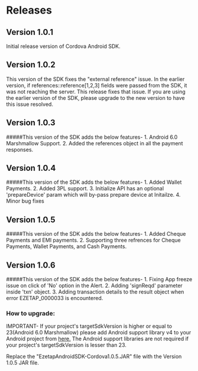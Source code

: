# Releases

## Version 1.0.1

Initial release version of Cordova Android SDK.

## Version 1.0.2

This version of the SDK fixes the "external reference" issue. In the earlier version, if references::reference[1,2,3] fields were passed from the SDK, it was not reaching the server. This release fixes that issue. If you are using the earlier version of the SDK, please upgrade to the new version to have this issue resolved.


## Version 1.0.3

#####This version of the SDK adds the below features-
	1. Android 6.0 Marshmallow Support.
	2. Added the references object in all the payment responses. 


## Version 1.0.4

#####This version of the SDK adds the below features-
	1. Added Wallet Payments.
	2. Added 3PL support.
	3. Initialize API has an optional 'prepareDevice' param which will by-pass prepare device at Initailze.
	4. Minor bug fixes
	
## Version 1.0.5

#####This version of the SDK adds the below features-
	1. Added Cheque Payments and EMI payments.
	2. Supporting three refrences for Cheque Payments, Wallet Payments, and Cash Payments.
	
## Version 1.0.6

#####This version of the SDK adds the below features-
	1. Fixing App freeze issue on click of 'No' option in the Alert.
	2. Adding 'signReqd' parameter inside 'txn' object.
	3. Adding transaction details to the result object when error EZETAP_0000033 is encountered.

### How to upgrade:
IMPORTANT- If your project's targetSdkVersion is higher or equal to 23(Android 6.0 Marshmallow) please add Android support library v4 to your Android project from <a href="http://developer.android.com/tools/support-library/setup.html">here.</a> The Android support libraries are not required if your project's targetSdkVersion is lesser than 23.

Replace the "EzetapAndroidSDK-Cordova1.0.5.JAR" file with the Version 1.0.5 JAR file.
